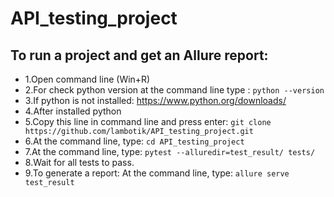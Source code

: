 # API_testing_project
## To run a project and get an Allure report:
- 1.Open command line (Win+R)
- 2.For check python version at the command line type : ```python --version```
- 3.If python is not installed: https://www.python.org/downloads/
- 4.After installed python
- 5.Copy this line in command line and press enter: 
```git clone https://github.com/lambotik/API_testing_project.git```
- 6.At the command line, type: ```cd API_testing_project```
- 7.At the command line, type: ```pytest --alluredir=test_result/ tests/```
- 8.Wait for all tests to pass.
- 9.To generate a report: At the command line, type: ```allure serve test_result```
